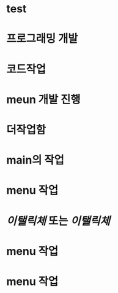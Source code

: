# test
# 프로그래밍 개발
# 코드작업
# meun 개발 진행
# 더작업함
# main의 작업
# menu 작업
####
*이탤릭체* 또는 _이탤릭체_
=======
# menu 작업
# menu 작업

